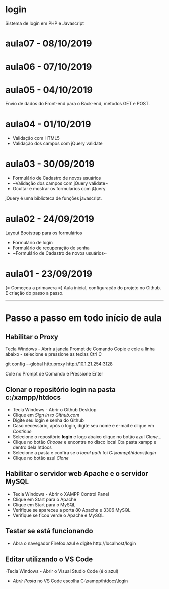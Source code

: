 # login
Sistema de login em PHP e Javascript

# aula07 - 08/10/2019

# aula06 - 07/10/2019

# aula05 - 04/10/2019
Envio de dados do Front-end para o Back-end, métodos GET e POST.

# aula04 - 01/10/2019
- Validação com HTML5
- Validação dos campos com jQuery validate

# aula03 - 30/09/2019
- Formulário de Cadastro de novos usuários
- ~Validação dos campos com jQuery validate~
- Ocultar e mostrar os formulários com jQuery

jQuery é uma biblioteca de funções javascript.

# aula02 - 24/09/2019
Layout Bootstrap para os formulários
 - Formulário de login
 - Formulário de recuperação de senha
 - ~Formulário de Cadastro de novos usuários~

# aula01 - 23/09/2019
(= Começou a primavera =)
Aula inicial, configuração do projeto no Github.
E criação do passo a passo.

---
# Passo a passo em todo início de aula 

## Habilitar o Proxy
  Tecla Windows - Abrir a janela Prompt de Comando
  Copie e cole a linha abaixo - selecione e pressione as teclas Ctrl C

  git config --global http.proxy http://10.1.21.254:3128
  
  Cole no Prompt de Comando e
  Pressione Enter
  
  ## Clonar o repositório **login** na pasta **c:/xampp/htdocs**
  - Tecla Windows - Abrir o Github Desktop
  - Clique em *Sign in to Github.com*
  - Digite seu login e senha do Github
  - Caso necessário, após o login, digite seu nome e e-mail e clique em *Continue*
  - Selecione o repositório **login** e logo abaixo clique no botão azul *Clone...*
  - Clique no botão *Choose* e encontre no disco local C:a pasta xampp e dentro dela htdocs
  - Selecione a pasta e confira se o *local path* foi *C:\xampp\htdocs\login*
  - Clique no botão azul *Clone*
    
  ## Habilitar o servidor web **Apache** e o servidor **MySQL**
  - Tecla Windows - Abrir o XAMPP Control Panel
  - Clique em Start para o Apache
  - Clique em Start para o MySQL
  - Verifique se apareceu a porta 80 Apache e 3306 MySQL
  - Verifique se ficou verde o Apache e MySQL
  
  ## Testar se está funcionando
  - Abra o navegador Firefox azul e digite http://localhost/login
  
  ## Editar utilizando o VS Code
  -Tecla Windows - Abrir o Visual Studio Code (é o azul)
  - *Abrir Pasta* no VS Code escolha C:\xampp\htdocs\login
  
